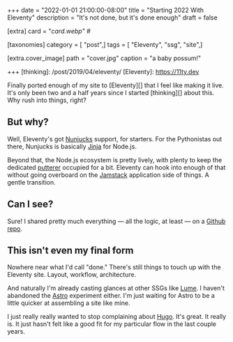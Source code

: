 +++
date = "2022-01-01 21:00:00-08:00"
title = "Starting 2022 With Eleventy"
description = "It's not done, but it's done enough"
draft = false

[extra]
card = "_card.webp" #_

[taxonomies]
category = [ "post",]
tags = [ "Eleventy", "ssg", "site",]

[extra.cover_image]
path = "cover.jpg"
caption = "a baby possum!"

+++
[thinking]: /post/2019/04/eleventy/
[Eleventy]: https://11ty.dev

Finally ported enough of my site to [Eleventy][] that I feel like making it
live. It's only been two and a half years since I started [thinking][] about
this. Why rush into things, right?

<!--more-->

## But why?

Well, Eleventy's got [Nunjucks][] support, for starters. For the Pythonistas
out there, Nunjucks is basically [Jinja][] for Node.js.

[Nunjucks]: https://mozilla.github.io/nunjucks/
[Jinja]: https://jinja2docs.readthedocs.io/en/stable/

Beyond that, the Node.js ecosystem is pretty lively, with plenty to keep the
dedicated [putterer][] occupied for a bit. Eleventy can hook into enough of
that without going overboard on the [Jamstack][] application side of things. A
gentle transition.

[putterer]: /note/2020/09/ssg-is-for-putterers/
[Jamstack]: https://jamstack.com

## Can I see?

[Github repo]: https://github.com/brianwisti/rgb-eleventy

Sure! I shared pretty much everything — all the logic, at least — on a [Github repo][].

## This isn't even my final form

Nowhere near what I'd call "done." There's still things to touch up with the
Eleventy site. Layout, workflow, architecture.

And naturally I'm already casting glances at other SSGs like [Lume][]. I
haven't abandoned the [Astro][] experiment either. I'm just waiting for Astro
to be a little quicker at assembling a site like mine.

[Lume]: https://lumeland.github.io
[Astro]: https://astro.build

I just really really wanted to stop complaining about [Hugo][]. It's great. It
really is. It just hasn't felt like a good fit for my particular flow in the
last couple years.

[Hugo]: /tag/hugo
